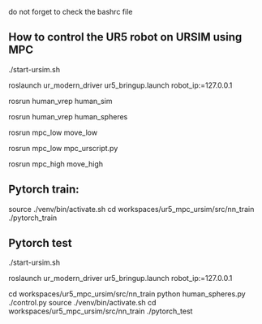do not forget to check the bashrc file

## How to control the UR5 robot on URSIM using MPC
./start-ursim.sh

roslaunch ur_modern_driver ur5_bringup.launch robot_ip:=127.0.0.1

rosrun human_vrep human_sim

rosrun human_vrep human_spheres

rosrun mpc_low move_low

rosrun mpc_low mpc_urscript.py

rosrun mpc_high move_high


## Pytorch train:
source ./venv/bin/activate.sh
cd workspaces/ur5_mpc_ursim/src/nn_train
./pytorch_train


## Pytorch test
./start-ursim.sh

roslaunch ur_modern_driver ur5_bringup.launch robot_ip:=127.0.0.1

cd workspaces/ur5_mpc_ursim/src/nn_train
python human_spheres.py
./control.py
source ./venv/bin/activate.sh
cd workspaces/ur5_mpc_ursim/src/nn_train
./pytorch_test